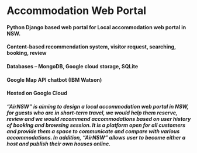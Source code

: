 # Accommodation Web Portal 

#### Python Django based web portal for Local accommodation web portal in NSW.
#### Content-based recommendation system, visitor request, searching, booking, review
#### Databases – MongoDB, Google cloud storage, SQLite 
#### Google Map API chatbot (IBM Watson)
#### Hosted on Google Cloud

##### “AirNSW” is aiming to design a local accommodation web portal in NSW, for guests who are in short-term travel, we would help them reserve, review and we would recommend accommodations based on user history of booking and browsing session. It is a platform open for all customers and provide them a space to communicate and compare with various accommodations. In addition, “AirNSW” allows user to become either a host and publish their own houses online. 

